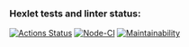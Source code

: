 ### Hexlet tests and linter status:
[![Actions Status](https://github.com/Rustam-Amirov/frontend-project-lvl1/workflows/hexlet-check/badge.svg)](https://github.com/Rustam-Amirov/frontend-project-lvl1/actions)
[![Node-CI](https://github.com/Rustam-Amirov/frontend-project-lvl1/workflows/Node-CI/badge.svg)](https://github.com/github/docs/actions)
[![Maintainability](https://api.codeclimate.com/v1/badges/a99a88d28ad37a79dbf6/maintainability)](https://codeclimate.com/github/codeclimate/codeclimate/maintainability)